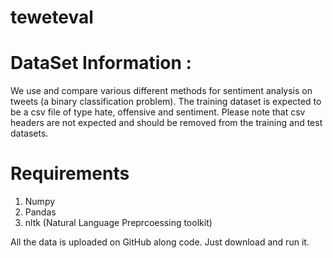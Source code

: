 # teweteval
# DataSet Information :

We use and compare various different methods for sentiment analysis on tweets (a binary classification problem). The training dataset is expected to be a csv file of type hate, offensive and sentiment. Please note that csv headers are not expected and should be removed from the training and test datasets.

# Requirements

1. Numpy
2. Pandas
3. nltk (Natural Language Preprcoessing toolkit)

All the data is uploaded on GitHub along code. Just download and run it.

